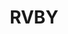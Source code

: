 ---
title: "RVBY"
desc: "Visit the official RVBY website to find our hoodies and t-shirts as well as our current collections, for a chic, elegant and refined style in all circumstances."
link: "https://rvby.store/"
thumbnail_link: "/assets/img/projects/rvby.jpg"
tags: ["Closed Source"]
---